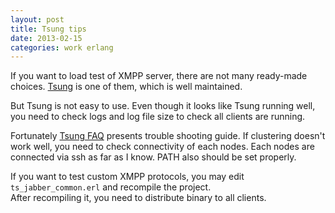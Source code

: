 ```yaml
---
layout: post
title: Tsung tips
date: 2013-02-15
categories: work erlang
---
```


If you want to load test of XMPP server, there are not many ready-made choices.
[Tsung](http://tsung.erlang-projects.org) is one of them, which is well maintained.

But Tsung is not easy to use.
Even though it looks like Tsung running well, you need to check logs and log file size
to check all clients are running.

Fortunately [Tsung FAQ](http://tsung.erlang-projects.org/user_manual.html#htoc82)
presents trouble shooting guide.
If clustering doesn't work well, you need to check connectivity of each nodes.
Each nodes are connected via ssh as far as I know. PATH also should be set properly.

If you want to test custom XMPP protocols,
you may edit `ts_jabber_common.erl` and recompile the project.  
After recompiling it, you need to distribute binary to all clients.
